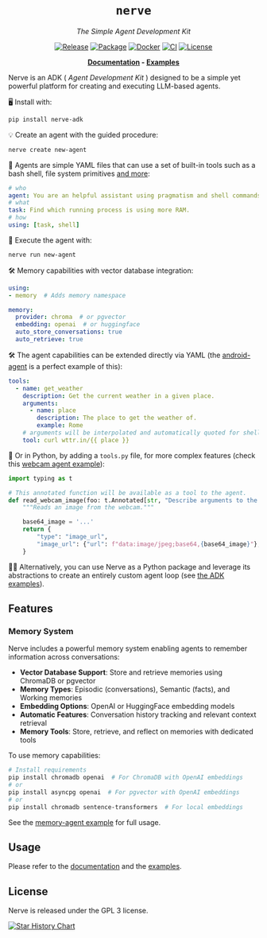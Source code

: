 <div align="center">

# `nerve`

<i>The Simple Agent Development Kit</i>

[![Release](https://img.shields.io/github/release/evilsocket/nerve.svg?style=flat-square)](https://github.com/evilsocket/nerve/releases/latest)
[![Package](https://img.shields.io/pypi/v/nerve-adk.svg)](https://pypi.org/project/nerve-adk)
[![Docker](https://img.shields.io/docker/v/evilsocket/nerve?logo=docker)](https://hub.docker.com/r/evilsocket/nerve)
[![CI](https://img.shields.io/github/actions/workflow/status/evilsocket/nerve/ci.yml)](https://github.com/evilsocket/nerve/actions/workflows/ci.yml)
[![License](https://img.shields.io/badge/license-GPL3-brightgreen.svg?style=flat-square)](https://github.com/evilsocket/nerve/blob/master/LICENSE.md)

**[Documentation](https://github.com/evilsocket/nerve/blob/main/docs/index.md) - [Examples](https://github.com/evilsocket/nerve/blob/main/examples)**

</div>

Nerve is an ADK ( _Agent Development Kit_ ) designed to be a simple yet powerful platform for creating and executing LLM-based agents.

🖥️ Install with:

```bash
pip install nerve-adk
```

💡 Create an agent with the guided procedure:

```bash
nerve create new-agent
```

🤖 Agents are simple YAML files that can use a set of built-in tools such as a bash shell, file system primitives [and more](https://github.com/evilsocket/nerve/blob/main/docs/namespaces.md):

```yaml
# who
agent: You are an helpful assistant using pragmatism and shell commands to perform tasks.
# what
task: Find which running process is using more RAM.
# how
using: [task, shell]
```

🚀 Execute the agent with:

```bash
nerve run new-agent
```

🛠️ Memory capabilities with vector database integration:

```yaml
using:
- memory  # Adds memory namespace

memory:
  provider: chroma  # or pgvector
  embedding: openai  # or huggingface
  auto_store_conversations: true
  auto_retrieve: true
```

🛠️ The agent capabilities can be extended directly via YAML (the [android-agent](https://github.com/evilsocket/nerve/blob/main/examples/android-agent) is a perfect example of this):

```yaml
tools:
  - name: get_weather
    description: Get the current weather in a given place.
    arguments: 
      - name: place
        description: The place to get the weather of.
        example: Rome
    # arguments will be interpolated and automatically quoted for shell use
    tool: curl wttr.in/{{ place }}
```

🐍 Or in Python, by adding a `tools.py` file, for more complex features (check this [webcam agent example](https://github.com/evilsocket/nerve/blob/main/examples/webcam)):

```python
import typing as t

# This annotated function will be available as a tool to the agent.
def read_webcam_image(foo: t.Annotated[str, "Describe arguments to the model like this."]) -> dict[str, str]:
    """Reads an image from the webcam."""

    base64_image = '...'
    return {
        "type": "image_url",
        "image_url": {"url": f"data:image/jpeg;base64,{base64_image}"},
    }
```

👨‍💻 Alternatively, you can use Nerve as a Python package and leverage its abstractions to create an entirely custom agent loop (see [the ADK examples](https://github.com/evilsocket/nerve/blob/main/examples/adk/)).

## Features

### Memory System

Nerve includes a powerful memory system enabling agents to remember information across conversations:

- **Vector Database Support**: Store and retrieve memories using ChromaDB or pgvector
- **Memory Types**: Episodic (conversations), Semantic (facts), and Working memories
- **Embedding Options**: OpenAI or HuggingFace embedding models
- **Automatic Features**: Conversation history tracking and relevant context retrieval
- **Memory Tools**: Store, retrieve, and reflect on memories with dedicated tools

To use memory capabilities:
```bash
# Install requirements
pip install chromadb openai  # For ChromaDB with OpenAI embeddings
# or
pip install asyncpg openai  # For pgvector with OpenAI embeddings
# or
pip install chromadb sentence-transformers  # For local embeddings
```

See the [memory-agent example](https://github.com/evilsocket/nerve/blob/main/examples/memory-agent) for full usage.

## Usage

Please refer to the [documentation](https://github.com/evilsocket/nerve/blob/main/docs/index.md) and the [examples](https://github.com/evilsocket/nerve/tree/main/examples).

## License

Nerve is released under the GPL 3 license.

[![Star History Chart](https://api.star-history.com/svg?repos=evilsocket/nerve&type=Date)](https://star-history.com/#evilsocket/nerve&Date)
